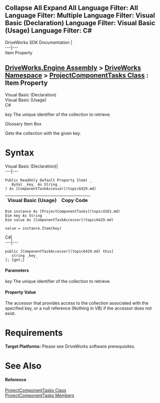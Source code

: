 Collapse All Expand All Language Filter: All  Language Filter: Multiple  Language Filter: Visual Basic (Declaration) Language Filter: Visual Basic (Usage) Language Filter: C#  
---  
DriveWorks SDK Documentation  |   
---|---  
Item Property   
  
[DriveWorks.Engine Assembly](topic2156.md) > [DriveWorks Namespace](topic2159.md) > [ProjectComponentTasks Class](topic4163.md) : Item Property  
---  
  
Visual Basic (Declaration)    
Visual Basic (Usage)    
C# 

_key_
    The unique identifier of the collection to retrieve.

Glossary Item Box

Gets the collection with the given key. 

# Syntax

Visual Basic (Declaration)|   
---|---  
      
    
    Public ReadOnly Default Property Item( _
       ByVal _key_ As String _
    ) As [ComponentTaskAccessor](topic6429.md)  
  
Visual Basic (Usage)| Copy Code  
---|---  
      
    
    Dim instance As [ProjectComponentTasks](topic4163.md)
    Dim key As String
    Dim value As [ComponentTaskAccessor](topic6429.md)
     
    value = instance.Item(key)  
  
C#|   
---|---  
      
    
    public [ComponentTaskAccessor](topic6429.md) this[ 
       string _key_
    ]; {get;}  
  
#### Parameters

 _key_
    The unique identifier of the collection to retrieve.

#### Property Value

The accessor that provides access to the collection associated with the specified key, or a null reference (Nothing in VB) if the accessor does not exist.

# Requirements

**Target Platforms:** Please see DriveWorks software prerequisites.

# See Also

#### Reference

[ProjectComponentTasks Class](topic4163.md)   
[ProjectComponentTasks Members](topic4164.md)


